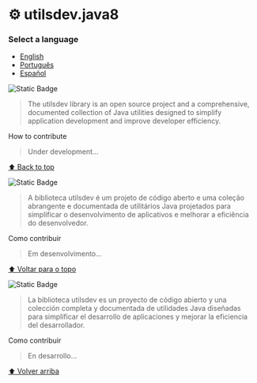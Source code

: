 # <span id="top">⚙️ utilsdev.java8</span>

### Select a language
- <a href="#en">English</a>
- <a href="#pt">Português</a>
- <a href="#es">Español</a>

<span id="en">![Static Badge](https://img.shields.io/badge/English-red?style=for-the-badge)<span>
> The utilsdev library is an open source project and a comprehensive, documented collection of Java utilities designed to simplify application development and improve developer efficiency.

How to contribute
> Under development...

<a href="#top">⬆️ Back to top</a>

<span id="pt">![Static Badge](https://img.shields.io/badge/Portugu%C3%AAs-green?style=for-the-badge)<span>
> A biblioteca utilsdev é um projeto de código aberto e uma coleção abrangente e documentada de utilitários Java projetados para simplificar o desenvolvimento de aplicativos e melhorar a eficiência do desenvolvedor.

Como contribuir
> Em desenvolvimento...

<a href="#top">⬆️ Voltar para o topo</a>

<span id="es">![Static Badge](https://img.shields.io/badge/Espa%C3%B1ol-orange?style=for-the-badge)<span>
> La biblioteca utilsdev es un proyecto de código abierto y una colección completa y documentada de utilidades Java diseñadas para simplificar el desarrollo de aplicaciones y mejorar la eficiencia del desarrollador.

Como contribuir
> En desarrollo...

<a href="#top">⬆️ Volver arriba</a>
